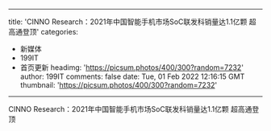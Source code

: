 
---
title: 'CINNO Research：2021年中国智能手机市场SoC联发科销量达1.1亿颗 超高通登顶'
categories: 
 - 新媒体
 - 199IT
 - 首页更新
headimg: 'https://picsum.photos/400/300?random=7232'
author: 199IT
comments: false
date: Tue, 01 Feb 2022 12:16:15 GMT
thumbnail: 'https://picsum.photos/400/300?random=7232'
---

<div>   
CINNO Research：2021年中国智能手机市场SoC联发科销量达1.1亿颗 超高通登顶  
</div>
            